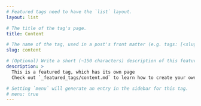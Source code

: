 ```yaml
---
# Featured tags need to have the `list` layout.
layout: list

# The title of the tag's page.
title: Content

# The name of the tag, used in a post's front matter (e.g. tags: [<slug>]).
slug: content

# (Optional) Write a short (~150 characters) description of this featured tag.
description: >
  This is a featured tag, which has its own page
  Check out `_featured_tags/content.md` to learn how to create your own.

# Setting `menu` will generate an entry in the sidebar for this tag.
# menu: true
---
```

